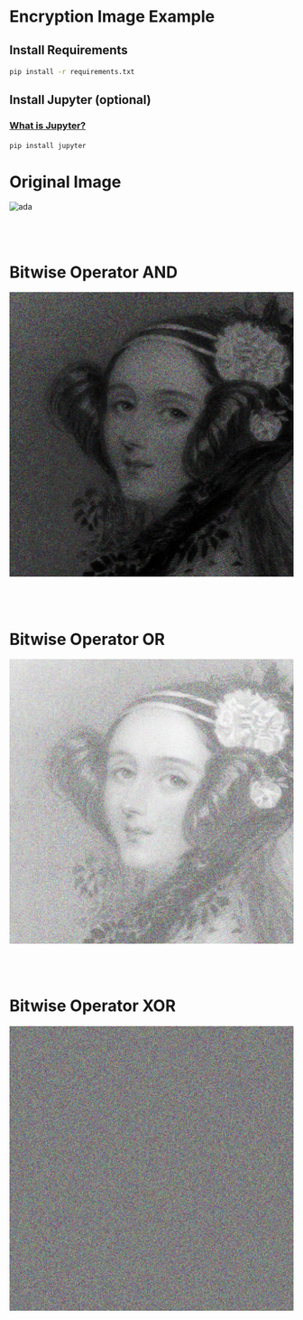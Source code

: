 # Encryption Image Example

## Install Requirements
```bash
pip install -r requirements.txt
```

## Install Jupyter (optional)
### [What is Jupyter?](https://jupyter.org/about)
```bash
pip install jupyter
```


# Original Image
![ada](imagens/ada.jpg)
<br>
<br>
<br>
<br>



# Bitwise Operator AND
![ada_AND](imagens/ada_AND.jpg)
<br>
<br>
<br>
<br>



# Bitwise Operator OR
![ada_AND](imagens/ada_OR.jpg)
<br>
<br>
<br>
<br>



# Bitwise Operator XOR
![ada_AND](imagens/ada_XOR.jpg)


